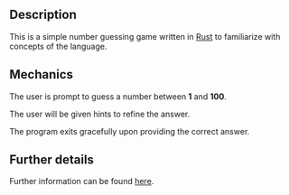 ## Description

This is a simple number guessing game written in [Rust](https://www.rust-lang.org/) to familiarize with concepts of the language.

## Mechanics

The user is prompt to guess a number between **1** and **100**.

The user will be given hints to refine the answer.

The program exits gracefully upon providing the correct answer.

## Further details

Further information can be found [here](https://doc.rust-lang.org/book/ch02-00-guessing-game-tutorial.html).